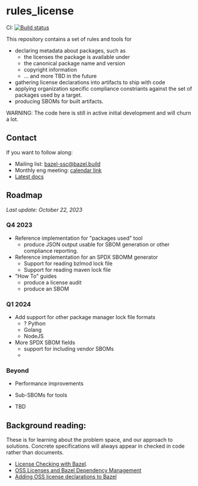 # rules_license

CI: [![Build status](https://badge.buildkite.com/e12f23186aa579f1e20fcb612a22cd799239c3134bc38e1aff.svg)](https://buildkite.com/bazel/rules-license)

This repository contains a set of rules and tools for
- declaring metadata about packages, such as
  - the licenses the package is available under
  - the canonical package name and version
  - copyright information
  - ... and more TBD in the future
- gathering license declarations into artifacts to ship with code
- applying organization specific compliance constriants against the
  set of packages used by a target.
- producing SBOMs for built artifacts.

WARNING: The code here is still in active initial development and will churn a lot.

## Contact

If you want to follow along:
- Mailing list: [bazel-ssc@bazel.build](https://groups.google.com/a/bazel.build/g/bazel-ssc)  
- Monthly eng meeting: [calendar link](MjAyMjA4MjJUMTYwMDAwWiBjXzUzcHBwZzFudWthZXRmb3E5NzhxaXViNmxzQGc&tmsrc=c_53pppg1nukaetfoq978qiub6ls%40group.calendar.google.com&scp=ALL)
- [Latest docs](https://bazelbuild.github.io/rules_license/latest.html)

## Roadmap

*Last update: October 22, 2023*

### Q4 2023

- Reference implementation for "packages used" tool
  - produce JSON output usable for SBOM generation or other compliance reporting.
- Reference implementation for an SPDX SBOMM generator
  - Support for reading bzlmod lock file
  - Support for reading maven lock file
- "How To" guides
  - produce a license audit
  - produce an SBOM

### Q1 2024

- Add support for other package manager lock file formats
  - ? Python
  - Golang
  - NodeJS
- More SPDX SBOM fields
  - support for including vendor SBOMs
  - 

### Beyond

- Performance improvements
- Sub-SBOMs for tools


- TBD

## Background reading:

These is for learning about the problem space, and our approach to solutions. Concrete specifications will always appear in checked in code rather than documents.
- [License Checking with Bazel](https://docs.google.com/document/d/1uwBuhAoBNrw8tmFs-NxlssI6VRolidGYdYqagLqHWt8/edit#).
- [OSS Licenses and Bazel Dependency Management](https://docs.google.com/document/d/1oY53dQ0pOPEbEvIvQ3TvHcFKClkimlF9AtN89EPiVJU/edit#)
- [Adding OSS license declarations to Bazel](https://docs.google.com/document/d/1XszGbpMYNHk_FGRxKJ9IXW10KxMPdQpF5wWbZFpA4C8/edit#heading=h.5mcn15i0e1ch)
